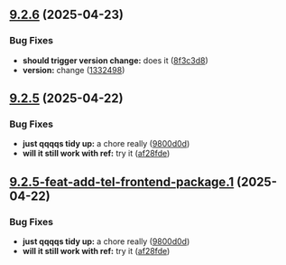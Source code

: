## [9.2.6](https://github.com/TechnologyEnhancedLearning/GitPageBlazorWASM/compare/v9.2.5...v9.2.6) (2025-04-23)


### Bug Fixes

* **should trigger version change:** does it ([8f3c3d8](https://github.com/TechnologyEnhancedLearning/GitPageBlazorWASM/commit/8f3c3d8715f9fee1265cc2ba543bfad3de642484))
* **version:** change ([1332498](https://github.com/TechnologyEnhancedLearning/GitPageBlazorWASM/commit/13324984f5ec20040032a0dd6848293c9b0f909c))

## [9.2.5](https://github.com/TechnologyEnhancedLearning/GitPageBlazorWASM/compare/v9.2.4...v9.2.5) (2025-04-22)


### Bug Fixes

* **just qqqqs tidy up:** a chore really ([9800d0d](https://github.com/TechnologyEnhancedLearning/GitPageBlazorWASM/commit/9800d0dcbda4fd175fe3931d811d1d9e4d7f69af))
* **will it still work with ref:** try it ([af28fde](https://github.com/TechnologyEnhancedLearning/GitPageBlazorWASM/commit/af28fde2ca18d74c1dd83eab5dd5995853f03020))

## [9.2.5-feat-add-tel-frontend-package.1](https://github.com/TechnologyEnhancedLearning/GitPageBlazorWASM/compare/v9.2.4...v9.2.5-feat-add-tel-frontend-package.1) (2025-04-22)


### Bug Fixes

* **just qqqqs tidy up:** a chore really ([9800d0d](https://github.com/TechnologyEnhancedLearning/GitPageBlazorWASM/commit/9800d0dcbda4fd175fe3931d811d1d9e4d7f69af))
* **will it still work with ref:** try it ([af28fde](https://github.com/TechnologyEnhancedLearning/GitPageBlazorWASM/commit/af28fde2ca18d74c1dd83eab5dd5995853f03020))
